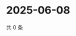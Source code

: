 # 2025-06-08

共 0 条

<!-- BEGIN ZHIHUQUESTIONS -->
<!-- 最后更新时间 Sun Jun 08 2025 07:11:22 GMT+0800 (China Standard Time) -->

<!-- END ZHIHUQUESTIONS -->
